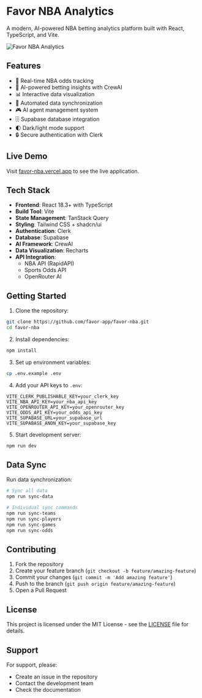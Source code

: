 # Favor NBA Analytics

A modern, AI-powered NBA betting analytics platform built with React, TypeScript, and Vite.

![Favor NBA Analytics](https://raw.githubusercontent.com/favor-app/favor-nba/main/public/preview.png)

## Features

- 🎯 Real-time NBA odds tracking
- 🤖 AI-powered betting insights with CrewAI
- 📊 Interactive data visualization
- 🔄 Automated data synchronization
- 🎮 AI agent management system
- 🗄️ Supabase database integration
- 🌓 Dark/light mode support
- 🔒 Secure authentication with Clerk

## Live Demo

Visit [favor-nba.vercel.app](https://favor-nba.vercel.app) to see the live application.

## Tech Stack

- **Frontend**: React 18.3+ with TypeScript
- **Build Tool**: Vite
- **State Management**: TanStack Query
- **Styling**: Tailwind CSS + shadcn/ui
- **Authentication**: Clerk
- **Database**: Supabase
- **AI Framework**: CrewAI
- **Data Visualization**: Recharts
- **API Integration**: 
  - NBA API (RapidAPI)
  - Sports Odds API
  - OpenRouter AI

## Getting Started

1. Clone the repository:
```bash
git clone https://github.com/favor-app/favor-nba.git
cd favor-nba
```

2. Install dependencies:
```bash
npm install
```

3. Set up environment variables:
```bash
cp .env.example .env
```

4. Add your API keys to `.env`:
```
VITE_CLERK_PUBLISHABLE_KEY=your_clerk_key
VITE_NBA_API_KEY=your_nba_api_key
VITE_OPENROUTER_API_KEY=your_openrouter_key
VITE_ODDS_API_KEY=your_odds_api_key
VITE_SUPABASE_URL=your_supabase_url
VITE_SUPABASE_ANON_KEY=your_supabase_key
```

5. Start development server:
```bash
npm run dev
```

## Data Sync

Run data synchronization:
```bash
# Sync all data
npm run sync-data

# Individual sync commands
npm run sync-teams
npm run sync-players
npm run sync-games
npm run sync-odds
```

## Contributing

1. Fork the repository
2. Create your feature branch (`git checkout -b feature/amazing-feature`)
3. Commit your changes (`git commit -m 'Add amazing feature'`)
4. Push to the branch (`git push origin feature/amazing-feature`)
5. Open a Pull Request

## License

This project is licensed under the MIT License - see the [LICENSE](./LICENSE) file for details.

## Support

For support, please:
- Create an issue in the repository
- Contact the development team
- Check the documentation
